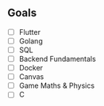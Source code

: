 ## Goals
- [ ] Flutter
- [ ] Golang
- [ ] SQL
- [ ] Backend Fundamentals
- [ ] Docker
- [ ] Canvas
- [ ] Game Maths & Physics
- [ ] C
<!---
khunsai06/khunsai06 is a ✨ special ✨ repository because its `README.md` (this file) appears on your GitHub profile.
You can click the Preview link to take a look at your changes.
--->
